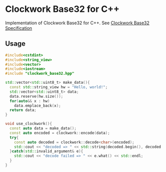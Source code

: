 # Clockwork Base32 for C++

Implementation of Clockwork Base32 for C++.
See [Clockwork Base32 Specification](https://gist.github.com/szktty/228f85794e4187882a77734c89c384a8)

## Usage

```cpp
#include<cstdint>
#include<string_view>
#include<vector>
#include<iostream>
#include "clockwork_base32.hpp"

std::vector<std::uint8_t> make_data(){
  const std::string_view hw = "Hello, world!";
  std::vector<std::uint8_t> data;
  data.reserve(hw.size());
  for(auto&& x : hw)
    data.emplace_back(x);
  return data;
}

void use_clockwork(){
  const auto data = make_data();
  const auto encoded = clockwork::encode(data);
  try{
    const auto decoded = clockwork::decode<char>(encoded);
    std::cout << "decoded => " << std::string(decoded.begin(), decoded.end()) << std::endl;
  }catch(std::invalid_argument& e){
    std::cout << "decode failed => " << e.what() << std::endl;
  }
}
```
